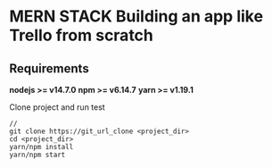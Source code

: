 # MERN STACK Building an app like Trello from scratch

## Requirements

**nodejs >= v14.7.0**
**npm >= v6.14.7**
**yarn >= v1.19.1**

Clone project and run test

```
//
git clone https://git_url_clone <project_dir>
cd <project_dir>
yarn/npm install
yarn/npm start
```
